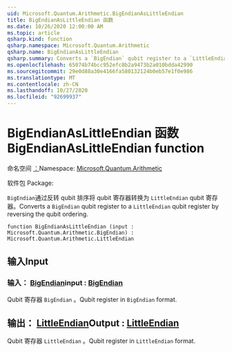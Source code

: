 ```yaml
---
uid: Microsoft.Quantum.Arithmetic.BigEndianAsLittleEndian
title: BigEndianAsLittleEndian 函数
ms.date: 10/26/2020 12:00:00 AM
ms.topic: article
qsharp.kind: function
qsharp.namespace: Microsoft.Quantum.Arithmetic
qsharp.name: BigEndianAsLittleEndian
qsharp.summary: Converts a `BigEndian` qubit register to a `LittleEndian` qubit register by reversing the qubit ordering.
ms.openlocfilehash: 65074b74bcc952efc8b2a9473b2a010bdda42990
ms.sourcegitcommit: 29e0d88a30e4166fa580132124b0eb57e1f0e986
ms.translationtype: MT
ms.contentlocale: zh-CN
ms.lasthandoff: 10/27/2020
ms.locfileid: "92699937"
---
```

# <a name="bigendianaslittleendian-function"></a><span data-ttu-id="83415-102">BigEndianAsLittleEndian 函数</span><span class="sxs-lookup"><span data-stu-id="83415-102">BigEndianAsLittleEndian function</span></span>

<span data-ttu-id="83415-103">命名空间 [：](xref:Microsoft.Quantum.Arithmetic)</span><span class="sxs-lookup"><span data-stu-id="83415-103">Namespace: [Microsoft.Quantum.Arithmetic](xref:Microsoft.Quantum.Arithmetic)</span></span>

<span data-ttu-id="83415-104">软件包 [](https://nuget.org/packages/)</span><span class="sxs-lookup"><span data-stu-id="83415-104">Package: [](https://nuget.org/packages/)</span></span>


<span data-ttu-id="83415-105">`BigEndian`通过反转 qubit 排序将 qubit 寄存器转换为 `LittleEndian` qubit 寄存器。</span><span class="sxs-lookup"><span data-stu-id="83415-105">Converts a `BigEndian` qubit register to a `LittleEndian` qubit register by reversing the qubit ordering.</span></span>

```qsharp
function BigEndianAsLittleEndian (input : Microsoft.Quantum.Arithmetic.BigEndian) : Microsoft.Quantum.Arithmetic.LittleEndian
```


## <a name="input"></a><span data-ttu-id="83415-106">输入</span><span class="sxs-lookup"><span data-stu-id="83415-106">Input</span></span>

### <a name="input--bigendian"></a><span data-ttu-id="83415-107">输入： [BigEndian](xref:Microsoft.Quantum.Arithmetic.BigEndian)</span><span class="sxs-lookup"><span data-stu-id="83415-107">input : [BigEndian](xref:Microsoft.Quantum.Arithmetic.BigEndian)</span></span>

<span data-ttu-id="83415-108">Qubit 寄存器 `BigEndian` 。</span><span class="sxs-lookup"><span data-stu-id="83415-108">Qubit register in `BigEndian` format.</span></span>



## <a name="output--littleendian"></a><span data-ttu-id="83415-109">输出： [LittleEndian](xref:Microsoft.Quantum.Arithmetic.LittleEndian)</span><span class="sxs-lookup"><span data-stu-id="83415-109">Output : [LittleEndian](xref:Microsoft.Quantum.Arithmetic.LittleEndian)</span></span>

<span data-ttu-id="83415-110">Qubit 寄存器 `LittleEndian` 。</span><span class="sxs-lookup"><span data-stu-id="83415-110">Qubit register in `LittleEndian` format.</span></span>